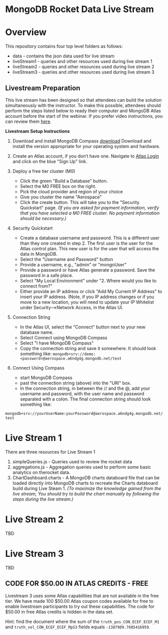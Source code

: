 # MongoDB Rocket Data Live Stream

# Overview

This repository contains four top level folders as follows:

- data - contains the json data used for live stream
- liveStream1 - queries and other resources used during live stream 1
- liveStream2 - queries and other resources used during live stream 2
- liveStream3 - queries and other resources used during live stream 3

## Livestream Preparation

This live stream has been designed so that attendees can build the
solution simultaneously with the instructor. To make this possible,
attendees should perform the steps listed below to ready their computer
and MongoDB Atlas account before the start of the webinar. If you
prefer video instructions, you can review them
[here](https://www.youtube.com/watch?v=vOjgLyrGMzY).

**Livestream Setup Instructions**

1. Download and install MongoDB Compass
   [download](https://www.mongodb.com/try/download/compass) Download and install
   the version appropriate for your operating system and hardware.
2. Create an Atlas account, if you don’t have one. Navigate to
   [Atlas Login](https://account.mongodb.com/account/login) and click
   on the blue "Sign Up" link.
3. Deploy a free tier cluster (M0)
   * Click the green "Build a Database" button.
   * Select the M0 FREE box on the right.
   * Pick the cloud provider and region of your choice
   * Give you cluster the name "Aerospace"
   * Click the create button. This will take you to the "Security
Quickstart" page. _(If you are asked for payment information, verify that you have
selected a M0 FREE cluster. No payment information should be necessary.)_



4. Security Quickstart
   * Create a database username and password. This is a different user than they
one created in step 2. The first user is the user for the Atlas
control plan. This new user is for the user that will access the data
in MongoDB.
   * Select the "Username and Password" button
   * Provide a username, e.g., "admin" or "mongoUser"
   * Provide a password or have Atlas generate a password. Save the
password in a safe place.
   * Select "My Local Environment" under "2. Where would you like to
connect from?"
   * Either provide an IP address or click "Add My Current IP Address"
to insert your IP address. (Note, if you IP address changes or if you
move to a new location, you will need to update your IP Whitelist
under Security-->Network Access, in the Atlas UI.

5. Connection String
   * In the Atlas UI, select the "Connect" button next to your new
database name.
   * Select Connect using MongoDB Compass
   * Select "I have MongoDB Compass"
   * Copy the connection string and save it somewhere. It should look
something like:
`mongodb+srv://demo:<password>@aerospace.a6ndg4g.mongodb.net/test`

6. Connect Using Compass
   * start MongoDB Compass
   * past the connection string (above) into the "URI" box.
   * In the connection string, in between the // and the @, add your
username and password, with the user name and password separated with
a colon. The final connection string should look
something like:

```mongodb+srv://yourUserName:yourPassword@aerospace.a6ndg4g.mongodb.net/test```

# Live Stream 1

There are three resources for Live Stream 1

1. simpleQueries.js - Queries used to review the rocket data
2. aggregations.js - Aggregation queries used to perform some basic
   analytics on therocket data.
3. ChartDashboard.charts - A MongoDB charts databoard file that can be
   loaded directly into MongoDB charts to recreate the Charts
   databoard build during Live Steam 1. _(To maximize the knowledge
   gained from the live stream, You should try to build the
   chart manually by following the steps during the live stream.)_
   
# Live Stream 2

TBD


# Live Stream 3

TBD

## CODE FOR $50.00 IN ATLAS CREDITS - FREE

Livestream 3 uses some Atlas capabilities that are not available in
the free tier. We have made 100 $50.00 Atlas coupon codes available
for free to enable livestream participants to try out these
capabilities. The code for $50.00 in free Atlas credits is hidden in the data
set. 

Hint: find the document where the sum of the
`truth_pos_CON_ECEF_ECEF_M1` and `truth_vel_CON_ECEF_ECEF_MpS3` fields
equals `-1387989.7605416959`.



